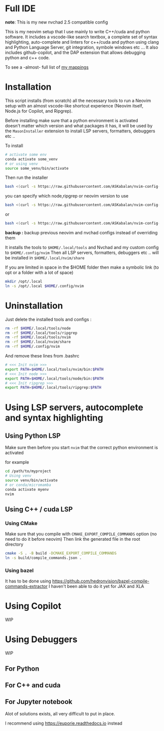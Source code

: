 
# Full IDE 

__note__: This is my new nvchad 2.5 compatible config

This is my neovim setup that I use mainly to write C++/cuda and python software.
It includes a vscode-like search textbox, a complete set of syntax highlighting, auto-complete and linters for c++/cuda and python using clang and Python Language Server, git integration, symbole windows etc ...
It also includes github-copilot, and the DAP extension that allows debugging python and c++ code.

To see a -almost- full list of [my mappings](mappings.md) 

# Installation

This script installs (from scratch) all the necessary tools to run a Neovim setup with an almost vscode-like shortcut experience (Neovim itself, Node.js for Copilot, and Ripgrep).

Before installing make sure that a python environment is activated\
doesn't matter which version and what packages it has, it will be used by the `MasonInstaller` extension to install LSP servers, formatters, debuggers etc ..

To install 

```bash
# activate some env
conda activate some_venv
# or using venv
source some_venv/bin/activate
```
Then run the installer 

```bash
bash <(curl -s https://raw.githubusercontent.com/ASKabalan/nvim-config-2.5/main/setup.sh)
```

you can specify which node,ripgrep or neovim version to use

```bash
bash <(curl -s https://raw.githubusercontent.com/ASKabalan/nvim-config-2.5/main/setup.sh)  -n 0.9.5 -v v20.11.1 -r 14.1.0 -b
```
or

```bash
bash <(curl -s https://raw.githubusercontent.com/ASKabalan/nvim-config-2.5/main/setup.sh) --neovim 0.9.5 --node v20.11.1 --ripgrep 14.1.0 --backup
```

**backup :**  backup previous neovim and nvchad configs instead of overriding them

It installs the tools to `$HOME/.local/tools`
and Nvchad and my custom config to `$HOME/.config/nvim`
Then all LSP servers, formatters, debuggers etc .. will be installed in `$HOME/.local/nvim/share`

If you are limited in space in the $HOME folder then make a symbolic link (to opt or a folder with a lot of space)

```bash
mkdir /opt/.local
ln -s /opt/.local $HOME/.config/nvim
```

# Uninstallation

Just delete the installed tools and configs :

```bash
rm -rf $HOME/.local/tools/node
rm -rf $HOME/.local/tools/ripgrep
rm -rf $HOME/.local/tools/nvim
rm -rf $HOME/.local/nvim/share
rm -rf $HOME/.config/nvim
```
And remove these lines from .bashrc

```bash
# <<< Init nvim >>>
export PATH=$HOME/.local/tools/nvim/bin:$PATH
# <<< Init node >>>
export PATH=$HOME/.local/tools/node/bin:$PATH
# <<< Init ripgrep >>>
export PATH=$HOME/.local/tools/ripgrep:$PATH
```

# Using LSP servers, autocomplete and syntax highlighting

## Using Python LSP

Make sure then before you start `nvim` that the correct python environment is activated 

for example

```bash
cd /path/to/myproject
# Using venv
source venv/bin/activate
# or conda/micromamba
conda activate myenv
nvim
```


## Using C++ / cuda LSP

### Using CMake

Make sure that you compile with `CMAKE_EXPORT_COMPILE_COMMANDS` option (no need to do it before neovim)
Then link the generated file in the root directory

```bash
cmake -S . -B build -DCMAKE_EXPORT_COMPILE_COMMANDS
ln -s build/compile_commands.json .
```

### Using bazel

It has to be done using https://github.com/hedronvision/bazel-compile-commands-extractor
I haven't been able to do it yet for JAX and XLA

# Using Copilot

WIP

# Using Debuggers

WIP

## For Python

## For C++ and cuda

## For Jupyter notebook

Alot of solutions exists, all very difficult to put in place.

I recommend using https://euporie.readthedocs.io instead
